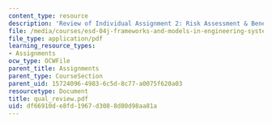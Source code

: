 ```yaml
---
content_type: resource
description: 'Review of Individual Assignment 2: Risk Assessment & Benefit Cost Analysis.'
file: /media/courses/esd-04j-frameworks-and-models-in-engineering-systems-engineering-system-design-spring-2007/df66910de8fd1967d3088d80d98aa81a_qual_review.pdf
file_type: application/pdf
learning_resource_types:
- Assignments
ocw_type: OCWFile
parent_title: Assignments
parent_type: CourseSection
parent_uid: 15724096-4983-6c5d-8c77-a0075f620a03
resourcetype: Document
title: qual_review.pdf
uid: df66910d-e8fd-1967-d308-8d80d98aa81a
---
```

